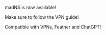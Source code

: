 madNS is now available!

Make sure to follow the VPN guide!

Compatible with VPNs, Feather and ChatGPT!

